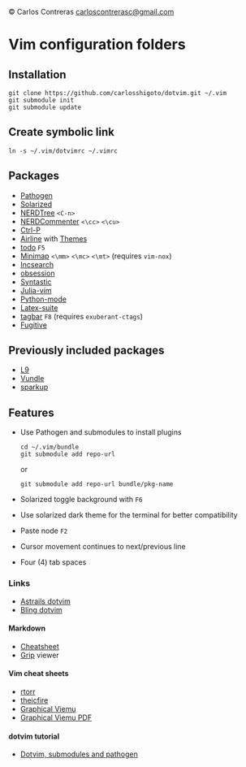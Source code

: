 &copy; Carlos Contreras
carloscontrerasc@gmail.com

Vim configuration folders
=========================

Installation
------------

    git clone https://github.com/carlosshigoto/dotvim.git ~/.vim
    git submodule init
    git submodule update


Create symbolic link
--------------------

    ln -s ~/.vim/dotvimrc ~/.vimrc

Packages
--------

* [Pathogen](https://github.com/tpope/vim-pathogen)
* [Solarized](https://github.com/altercation/vim-colors-solarized)
* [NERDTree](https://github.com/scrooloose/nerdtree) `<C-n>`
* [NERDCommenter](https://github.com/scrooloose/nerdcommenter) `<\cc>` `<\cu>`
* [Ctrl-P](https://github.com/ctrlpvim/ctrlp.vim)
* [Airline](https://github.com/vim-airline/vim-airline) with [Themes](https://github.com/vim-airline/vim-airline-themes)
* [todo](https://github.com/Dimercel/todo-vim) `F5`
* [Minimap](https://github.com/severin-lemaignan/vim-minimap) `<\mm>` `<\mc>` `<\mt>` (requires `vim-nox`)
* [Incsearch](https://github.com/haya14busa/incsearch.vim)
* [obsession](https://github.com/tpope/vim-obsession)
* [Syntastic](https://github.com/scrooloose/syntastic)
* [Julia-vim](https://github.com/JuliaEditorSupport/julia-vim)
* [Python-mode](https://github.com/python-mode/python-mode)
* [Latex-suite](https://github.com/vim-latex/vim-latex)
* [tagbar](https://github.com/majutsushi/tagbar) `F8` (requires `exuberant-ctags`)
* [Fugitive](https://github.com/tpope/vim-fugitive)

Previously included packages
----------------------------

* [L9](http://www.vim.org/scripts/script.php?script_id=3252)
* [Vundle](https://github.com/VundleVim/Vundle.vim)
* [sparkup](https://github.com/rstacruz/sparkup)

Features
--------

* Use Pathogen and submodules to install plugins

    ```
    cd ~/.vim/bundle
    git submodule add repo-url
    ```
    or
    ```
    git submodule add repo-url bundle/pkg-name
    ```

* Solarized toggle background with `F6`
* Use solarized dark theme for the terminal for better compatibility
* Paste node `F2`
* Cursor movement continues to next/previous line
* Four (4) tab spaces

### Links

* [Astrails dotvim](https://github.com/astrails/dotvim)
* [Bling dotvim](https://github.com/bling/dotvim)

#### Markdown

* [Cheatsheet](https://github.com/adam-p/markdown-here/wiki/Markdown-Cheatsheet)
* [Grip](https://github.com/joeyespo/grip) viewer

#### Vim cheat sheets

* [rtorr](http://vim.rtorr.com/)
* [theicfire](http://vimsheet.com/)
* [Graphical Viemu](http://www.viemu.com/a_vi_vim_graphical_cheat_sheet_tutorial.html)
* [Graphical Viemu PDF](http://www.glump.net/files/2012/08/vi-vim-cheat-sheet-and-tutorial.pdf)

#### dotvim tutorial

* [Dotvim, submodules and pathogen](http://vimcasts.org/episodes/synchronizing-plugins-with-git-submodules-and-pathogen/)
